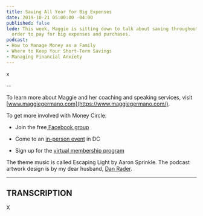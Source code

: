 ```yaml
---
title: Saving All Year for Big Expenses
date: 2019-10-21 05:00:00 -04:00
published: false
lede: This week, Maggie is sitting down to talk about saving throughout the year in
  order to pay for big expenses and purchases.
podcast:
- How to Manage Money as a Family
- Where to Keep Your Short-Term Savings
- Managing Financial Anxiety
---
```


x

--

To learn more about Maggie and her coaching and speaking services, visit [www.maggiegermano.com](https://www.maggiegermano.com/).

To get more involved with Money Circle:

* Join the free[ Facebook group](https://www.facebook.com/groups/MoneyCircleGroup/)

* Come to an [in-person event](https://www.maggiegermano.com/moneycircle/) in DC

* Sign up for the [virtual membership program](https://maggiegermano.podia.com/inner-circle)

The theme music is called Escaping Light by Aaron Sprinkle. The podcast artwork design is by my dear husband, [Dan Rader](http://www.danrdesign.com/).

---

## TRANSCRIPTION

X